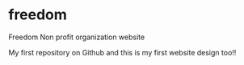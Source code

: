 freedom
=======

Freedom Non profit organization website 

My first repository on Github and this is my first website design too!!
